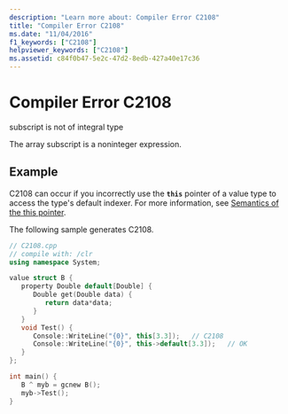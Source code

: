 ```yaml
---
description: "Learn more about: Compiler Error C2108"
title: "Compiler Error C2108"
ms.date: "11/04/2016"
f1_keywords: ["C2108"]
helpviewer_keywords: ["C2108"]
ms.assetid: c84f0b47-5e2c-47d2-8edb-427a40e17c36
---
```

# Compiler Error C2108

subscript is not of integral type

The array subscript is a noninteger expression.

## Example

C2108 can occur if you incorrectly use the **`this`** pointer of a value type to access the type's default indexer. For more information, see [Semantics of the this pointer](../../dotnet/how-to-define-and-consume-classes-and-structs-cpp-cli.md#BKMK_Semantics_of_the_this_pointer).

The following sample generates C2108.

```cpp
// C2108.cpp
// compile with: /clr
using namespace System;

value struct B {
   property Double default[Double] {
      Double get(Double data) {
         return data*data;
      }
   }
   void Test() {
      Console::WriteLine("{0}", this[3.3]);   // C2108
      Console::WriteLine("{0}", this->default[3.3]);   // OK
   }
};

int main() {
   B ^ myb = gcnew B();
   myb->Test();
}
```
